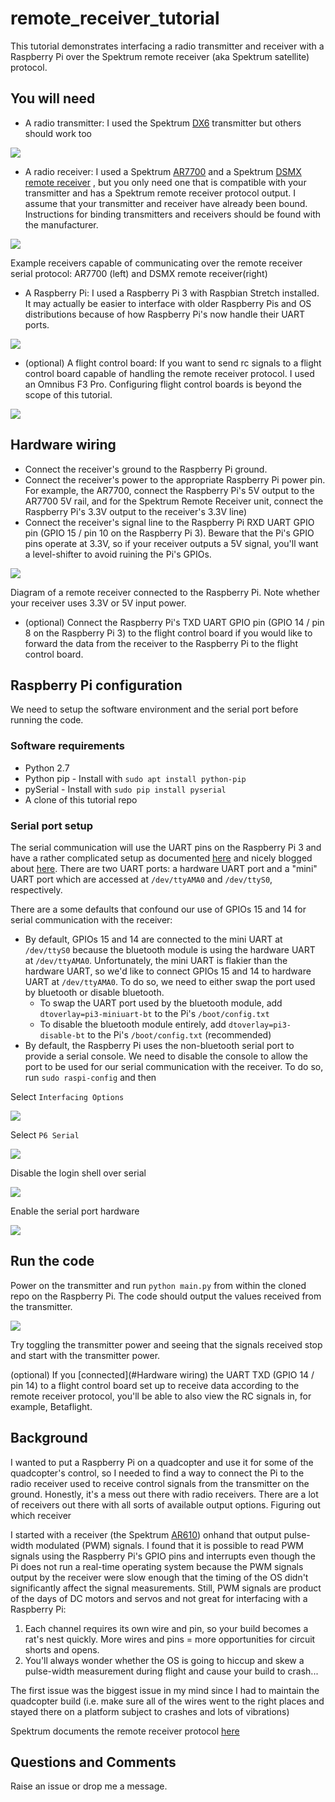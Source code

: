 # remote_receiver_tutorial

This tutorial demonstrates interfacing a radio transmitter and receiver with a
Raspberry Pi over the Spektrum remote receiver (aka Spektrum satellite)
protocol.

## You will need
* A radio transmitter: I used the Spektrum
[DX6](http://spektrumrc.com/Products/Default.aspx?ProdId=SPMR6750)
transmitter but others should work too

![](img/transmitter.jpg)


* A radio receiver: I used a Spektrum
[AR7700](http://spektrumrc.com/Products/Default.aspx?ProdID=SPMAR7700)
and a Spektrum
[DSMX remote receiver](http://spektrumrc.com/Products/Default.aspx?ProdID=SPMAR7700)
, but you only need one that is compatible with
your transmitter and has a Spektrum remote receiver protocol output. I assume
that your transmitter and receiver have already been bound. Instructions
for binding transmitters and receivers should be found with the manufacturer.

![](img/receiver.jpg)

Example receivers capable of communicating over the remote receiver serial
protocol: AR7700 (left) and DSMX remote receiver(right)

* A Raspberry Pi: I used a Raspberry Pi 3 with Raspbian Stretch installed.
It may actually be easier to interface with older Raspberry Pis and OS 
distributions because of how Raspberry Pi's now handle their UART ports.

![](img/rpi.jpg)

* (optional) A flight control board: If you want to send rc signals to a flight
control board capable of handling the remote receiver protocol. I used an
Omnibus F3 Pro. Configuring flight control boards is beyond the scope of this
tutorial.

![](img/flight_control_board.jpg)

## Hardware wiring
* Connect the receiver's ground to the Raspberry Pi ground.
* Connect the receiver's power to the appropriate Raspberry Pi power
pin. For example, the AR7700, connect the Raspberry Pi's 5V output to the
AR7700 5V rail, and for the Spektrum Remote Receiver unit, connect the
Raspberry Pi's 3.3V output to the receiver's 3.3V line)
* Connect the receiver's signal line to the Raspberry Pi RXD UART GPIO pin
(GPIO 15 / pin 10 on the Raspberry Pi 3). Beware that the Pi's GPIO pins
operate at 3.3V, so if your receiver outputs a 5V signal, you'll want a
level-shifter to avoid ruining the Pi's GPIOs.

![](img/rx_rpi.png)

Diagram of a remote receiver connected to the Raspberry Pi. Note whether your
receiver uses 3.3V or 5V input power.

* (optional) Connect the Raspberry Pi's TXD UART GPIO pin (GPIO 14 / pin 8 on
the Raspberry Pi 3) to the flight control board if you would like to forward
the data from the receiver to the Raspberry Pi to the flight control board.

## Raspberry Pi configuration

We need to setup the software environment and the serial port before running
the code.

### Software requirements
* Python 2.7
* Python pip - Install with `sudo apt install python-pip`
* pySerial - Install with `sudo pip install pyserial`
* A clone of this tutorial repo

### Serial port setup
The serial communication will use the UART pins on the Raspberry Pi 3 and have
a rather complicated setup as documented
[here](https://www.raspberrypi.org/documentation/configuration/uart.md)
and nicely blogged about
[here](https://spellfoundry.com/2016/05/29/configuring-gpio-serial-port-raspbian-jessie-including-pi-3/).
There are two UART ports: a hardware UART port and a "mini" UART port which are
accessed at `/dev/ttyAMA0` and `/dev/ttyS0`, respectively.

There are a some defaults that confound our use of GPIOs 15 and 14 for serial
communication with the receiver:
* By default, GPIOs 15 and 14 are connected to the mini UART at `/dev/ttyS0`
because the bluetooth module is using the hardware UART at `/dev/ttyAMA0`.
Unfortunately, the mini UART is flakier than the hardware UART, so we'd like to
connect GPIOs 15 and 14 to hardware UART at `/dev/ttyAMA0`. To do so, we need
to either swap the port used by bluetooth or disable bluetooth.
  * To swap the UART port used by the bluetooth module, add 
  `dtoverlay=pi3-miniuart-bt` to the Pi's `/boot/config.txt`
  * To disable the bluetooth module entirely, add
  `dtoverlay=pi3-disable-bt` to the Pi's `/boot/config.txt` (recommended)
* By default, the Raspberry Pi uses the non-bluetooth serial port to provide
a serial console. We need to disable the console to allow the port to be used
for our serial communication with the receiver. To do so, run
`sudo raspi-config` and then

Select `Interfacing Options`

![](img/rpi_config0.png)

Select `P6 Serial`

![](img/rpi_config1.png)

Disable the login shell over serial

![](img/rpi_config2.png)

Enable the serial port hardware

![](img/rpi_config3.png)

## Run the code
Power on the transmitter and run `python main.py` from within the cloned repo
on the Raspberry Pi. The code should output the values received from the
transmitter.

![](img/main_output.png)

Try toggling the transmitter power and seeing that the signals received stop
and start with the transmitter power. 

(optional) If you [connected](#Hardware wiring) the UART TXD (GPIO 14 / pin 14)
to a flight control board set up to receive data according to the remote
receiver protocol, you'll be able to also view the RC signals in, for example,
Betaflight.

## Background
I wanted to put a Raspberry Pi on a quadcopter and use it for some of the
quadcopter's control, so I needed to find a way to connect the Pi to the radio
receiver used to receive control signals from the transmitter on the ground.
Honestly, it's a mess out there with radio receivers. There are a lot of
receivers out there with all sorts of available output options. Figuring out
which receiver 

I started with a receiver (the Spektrum 
[AR610](http://spektrumrc.com/Products/Default.aspx?ProdID=SPMAR610))
onhand that output pulse-width modulated (PWM) signals.
I found that it is possible to read PWM signals using the Raspberry Pi's GPIO
pins and interrupts even though the Pi does not run a real-time operating
system because the PWM signals output by the receiver were slow
enough that the timing of the OS didn't significantly affect the signal
measurements. Still, PWM signals are product of the days of DC motors and
servos and not great for interfacing with a Raspberry Pi:
1. Each channel requires its own wire and pin, so your build becomes
a rat's nest quickly. More wires and pins = more opportunities for circuit
shorts and opens.
2. You'll always wonder whether the OS is going to hiccup and skew a
pulse-width measurement during flight and cause your build to crash...

The first issue was the biggest issue in my mind since I had to maintain the
quadcopter build (i.e. make sure all of the wires went to the right places and
stayed there on a platform subject to crashes and lots of vibrations)

Spektrum documents the remote receiver protocol [here](https://www.spektrumrc.com/ProdInfo/Files/Remote%20Receiver%20Interfacing%20Rev%20A.pdf)

## Questions and Comments
Raise an issue or drop me a message.
